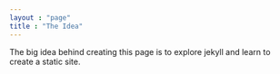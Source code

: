 ```yaml
---
layout : "page"
title : "The Idea"
---
```

The big idea behind creating this page is to explore jekyll and learn to create a static site.